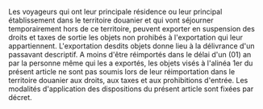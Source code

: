 Les voyageurs qui ont leur principale résidence ou
leur principal établissement dans le territoire douanier et qui vont
séjourner temporairement hors de ce territoire, peuvent exporter en
suspension des droits et taxes de sortie les objets non prohibés à
l'exportation qui leur appartiennent.
L'exportation desdits objets donne lieu à la délivrance d'un passavant
descriptif. A moins d'être réimportés dans le délai d'un (01) an par
la personne même qui les a exportés, les objets visés à l'alinéa 1er
du présent article ne sont pas soumis lors de leur réimportation dans le
territoire douanier aux droits, aux taxes et aux prohibitions d'entrée.
Les modalités d'application des dispositions du présent article sont
fixées par décret.